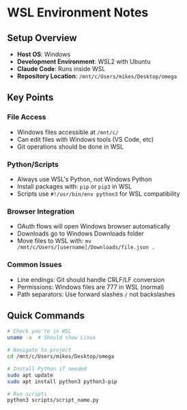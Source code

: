 # WSL Environment Notes

## Setup Overview
- **Host OS**: Windows
- **Development Environment**: WSL2 with Ubuntu
- **Claude Code**: Runs inside WSL
- **Repository Location**: `/mnt/c/Users/mikes/Desktop/omega`

## Key Points

### File Access
- Windows files accessible at `/mnt/c/`
- Can edit files with Windows tools (VS Code, etc)
- Git operations should be done in WSL

### Python/Scripts
- Always use WSL's Python, not Windows Python
- Install packages with: `pip` or `pip3` in WSL
- Scripts use `#!/usr/bin/env python3` for WSL compatibility

### Browser Integration
- OAuth flows will open Windows browser automatically
- Downloads go to Windows Downloads folder
- Move files to WSL with: `mv /mnt/c/Users/[username]/Downloads/file.json .`

### Common Issues
- Line endings: Git should handle CRLF/LF conversion
- Permissions: Windows files are 777 in WSL (normal)
- Path separators: Use forward slashes `/` not backslashes

## Quick Commands

```bash
# Check you're in WSL
uname -a  # Should show Linux

# Navigate to project
cd /mnt/c/Users/mikes/Desktop/omega

# Install Python if needed
sudo apt update
sudo apt install python3 python3-pip

# Run scripts
python3 scripts/script_name.py
```
